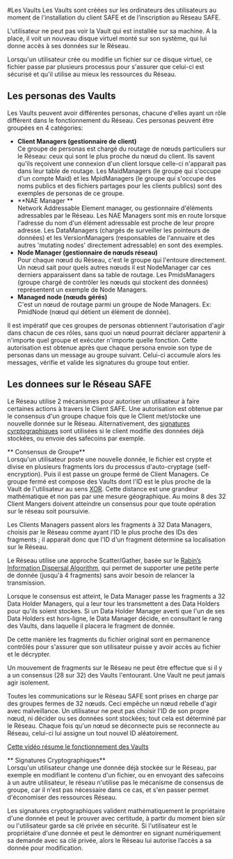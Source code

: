 #Les Vaults
Les Vaults sont créées sur les ordinateurs des utilisateurs au moment de l'installation du client SAFE et de l’inscription au Réseau SAFE.

L'utilisateur ne peut pas voir la Vault qui est installée sur sa machine. A la place, il voit un nouveau disque virtuel monté sur son système, qui lui donne accès à ses données sur le Réseau.

Lorsqu'un utilisateur crée ou modifie un fichier sur ce disque virtuel, ce fichier passe par plusieurs processus pour s'assurer que celui-ci est sécurisé et qu'il utilise au mieux les ressources du Réseau.

## Les personas des Vaults
Les Vaults peuvent avoir différentes personas, chacune d'elles ayant un rôle différent dans le fonctionnement du Réseau. Ces personas peuvent être groupées en 4 catégories:
* **Client Managers (gestionnaire de client)**<br/>
Ce groupe de personas est chargé du routage de nœuds particuliers sur le Réseau: ceux qui sont le plus proche du nœud du client. Ils savent qu'ils reçoivent une connexion d'un client lorsque celle-ci n'apparait pas dans leur table de routage. Les MaidManagers (le groupe qui s'occupe d'un compte Maid) et les MpidManagers (le groupe qui s'occupe des noms publics et des fichiers partages pour les clients publics) sont des exemples de personas de ce groupe.
* **NAE Manager **<br/>
Network Addressable Element manager, ou gestionnaire d'éléments adressables par le Réseau. Les NAE Managers sont mis en route lorsque l'adresse du nom d'un élément adressable est proche de leur propre adresse. Les DataManagers (chargés de surveiller les pointeurs de données) et les VersionManagers (responsables de l'annuaire et des autres 'mutating nodes' directement adressable) en sont des exemples.
* **Node Manager (gestionnaire de nœuds réseau)**<br/>
Pour chaque nœud du Réseau, c'est le groupe qui l'entoure directement. Un nœud sait pour quels autres nœuds il est NodeManager car ces derniers apparaissent dans sa table de routage. Les PmidsManagers (groupe chargé de contrôler les nœuds qui stockent des données) représentent un exemple de Node Managers.
* **Managed node (nœuds gérés)**<br/>
C'est un nœud de routage parmi un groupe de Node Managers. Ex: PmidNode (nœud qui détient un élément de donnée).

Il est impératif que ces groupes de personas obtiennent l'autorisation d'agir dans chacun de ces rôles, sans quoi un nœud pourrait déclarer appartenir à n'importe quel groupe et exécuter n'importe quelle fonction. Cette autorisation est obtenue après que chaque persona envoie son type de personas dans un message au groupe suivant. Celui-ci accumule alors les messages, vérifie et valide les signatures du groupe tout entier.

## Les donnees sur le Réseau SAFE

Le Réseau utilise 2 mécanismes pour autoriser un utilisateur à faire certaines actions à travers le Client SAFE. Une autorisation est obtenue par le consensus d'un groupe chaque fois que le Client met/stocke une nouvelle donnée sur le Réseau. Alternativement, des [signatures cyrptographiques](http://en.wikipedia.org/wiki/Digital_signature) sont utilisées si le client modifie des données déjà stockées, ou envoie des safecoins par exemple.

** Consensus de Groupe**<br/>
Lorsqu'un utilisateur poste une nouvelle donnée, le fichier est crypte et divise en plusieurs fragments lors du processus d'auto-cryptage (self-encryption). Puis il est passe un groupe fermé de Client Managers. Ce groupe fermé est compose des Vaults dont l'ID est le plus proche de la Vault de l'utilisateur au sens [XOR](http://en.wikipedia.org/wiki/Exclusive_or). Cette distance est une grandeur mathématique et non pas par une mesure géographique. Au moins 8 des 32 Client Mangers doivent atteindre un consensus pour que toute opération sur le réseau soit poursuivie.

Les Clients Managers passent alors les fragments à 32 Data Managers, choisis par le Réseau comme ayant l'ID le plus proche des IDs des fragments ; il apparait donc que l'ID d'un fragment détermine sa localisation sur le Réseau.

Le Réseau utilise une approche Scatter/Gather, basée sur le [Rabin’s Information Dispersal Algorithm](http://people.seas.harvard.edu/~salil/rabin2011-slides/rabin2011-mitzenmacher.pdf), qui permet de supporter une petite perte de donnée (jusqu'à 4 fragments) sans avoir besoin de relancer la transmission.

Lorsque le consensus est atteint, le Data Manager passe les fragments a 32 Data Holder Managers, qui a leur tour les transmettent a des Data Holders pour qu'ils soient stockes. Si un Data Holder Manager averti que l'un de ses Data Holders est hors-ligne, le Data Manager décide, en consultant le rang des Vaults, dans laquelle il placera le fragment de donnée. 

De cette manière les fragments du fichier original sont en permanence contrôlés pour s'assurer que son utilisateur puisse y avoir accès au fichier et le décrypter.

Un mouvement de fragments sur le Réseau ne peut être effectue que si il y a un consensus (28 sur 32) des Vaults l'entourant. Une Vault ne peut jamais agir isolement.

Toutes les communications sur le Réseau SAFE sont prises en charge par des groupes fermes de 32 nœuds. Ceci empêche un nœud rebelle d'agir avec malveillance. Un utilisateur ne peut pas choisir l'ID de son propre nœud, ni décider ou ses données sont stockées; tout cela est déterminé par le Réseau. Chaque fois qu'un nœud se déconnecte puis se reconnecte au Réseau, celui-ci lui assigne un tout nouvel ID aléatoirement.

[Cette vidéo résume le fonctionnement des Vaults](https://www.youtube.com/watch?v=txvKSeCaEP0)

** Signatures Cryptographiques**<br/>
Lorsqu'un utilisateur change une donnée déjà stockée sur le Réseau, par exemple en modifiant le contenu d'un fichier, ou en envoyant des safecoins à un autre utilisateur, le réseau n'utilise pas le mécanisme de consensus de groupe, car il n'est pas nécessaire dans ce cas, et s'en passer permet d'économiser des ressources Réseau.

Les signatures cryptographiques valident mathématiquement le propriétaire d'une donnée et peut le prouver avec certitude, à partir du moment bien sûr ou l'utilisateur garde sa clé privée en sécurité. Si l'utilisateur est le propriétaire d'une donnée et peut le démontrer en signant numériquement sa demande avec sa clé privée, alors le Réseau lui autorise l’accès a sa donnée pour modification.
